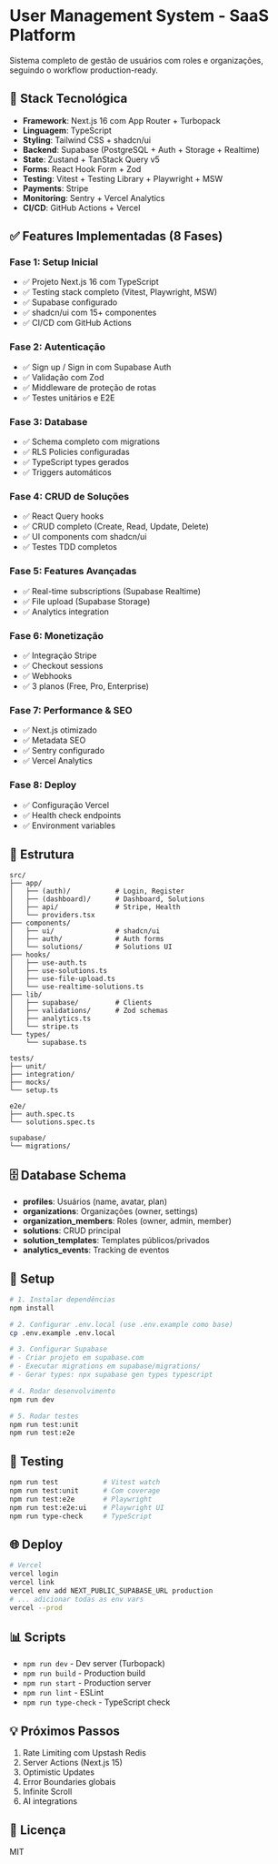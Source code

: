 # User Management System - SaaS Platform

Sistema completo de gestão de usuários com roles e organizações, seguindo o workflow production-ready.

## 🚀 Stack Tecnológica

- **Framework**: Next.js 16 com App Router + Turbopack
- **Linguagem**: TypeScript
- **Styling**: Tailwind CSS + shadcn/ui
- **Backend**: Supabase (PostgreSQL + Auth + Storage + Realtime)
- **State**: Zustand + TanStack Query v5
- **Forms**: React Hook Form + Zod
- **Testing**: Vitest + Testing Library + Playwright + MSW
- **Payments**: Stripe
- **Monitoring**: Sentry + Vercel Analytics
- **CI/CD**: GitHub Actions + Vercel

## ✅ Features Implementadas (8 Fases)

### Fase 1: Setup Inicial
- ✅ Projeto Next.js 16 com TypeScript
- ✅ Testing stack completo (Vitest, Playwright, MSW)
- ✅ Supabase configurado
- ✅ shadcn/ui com 15+ componentes
- ✅ CI/CD com GitHub Actions

### Fase 2: Autenticação
- ✅ Sign up / Sign in com Supabase Auth
- ✅ Validação com Zod
- ✅ Middleware de proteção de rotas
- ✅ Testes unitários e E2E

### Fase 3: Database
- ✅ Schema completo com migrations
- ✅ RLS Policies configuradas
- ✅ TypeScript types gerados
- ✅ Triggers automáticos

### Fase 4: CRUD de Soluções
- ✅ React Query hooks
- ✅ CRUD completo (Create, Read, Update, Delete)
- ✅ UI components com shadcn/ui
- ✅ Testes TDD completos

### Fase 5: Features Avançadas
- ✅ Real-time subscriptions (Supabase Realtime)
- ✅ File upload (Supabase Storage)
- ✅ Analytics integration

### Fase 6: Monetização
- ✅ Integração Stripe
- ✅ Checkout sessions
- ✅ Webhooks
- ✅ 3 planos (Free, Pro, Enterprise)

### Fase 7: Performance & SEO
- ✅ Next.js otimizado
- ✅ Metadata SEO
- ✅ Sentry configurado
- ✅ Vercel Analytics

### Fase 8: Deploy
- ✅ Configuração Vercel
- ✅ Health check endpoints
- ✅ Environment variables

## 📁 Estrutura

```
src/
├── app/
│   ├── (auth)/           # Login, Register
│   ├── (dashboard)/      # Dashboard, Solutions
│   ├── api/              # Stripe, Health
│   └── providers.tsx
├── components/
│   ├── ui/               # shadcn/ui
│   ├── auth/             # Auth forms
│   └── solutions/        # Solutions UI
├── hooks/
│   ├── use-auth.ts
│   ├── use-solutions.ts
│   ├── use-file-upload.ts
│   └── use-realtime-solutions.ts
├── lib/
│   ├── supabase/         # Clients
│   ├── validations/      # Zod schemas
│   ├── analytics.ts
│   └── stripe.ts
└── types/
    └── supabase.ts

tests/
├── unit/
├── integration/
├── mocks/
└── setup.ts

e2e/
├── auth.spec.ts
└── solutions.spec.ts

supabase/
└── migrations/
```

## 🗄️ Database Schema

- **profiles**: Usuários (name, avatar, plan)
- **organizations**: Organizações (owner, settings)
- **organization_members**: Roles (owner, admin, member)
- **solutions**: CRUD principal
- **solution_templates**: Templates públicos/privados
- **analytics_events**: Tracking de eventos

## 🚀 Setup

```bash
# 1. Instalar dependências
npm install

# 2. Configurar .env.local (use .env.example como base)
cp .env.example .env.local

# 3. Configurar Supabase
# - Criar projeto em supabase.com
# - Executar migrations em supabase/migrations/
# - Gerar types: npx supabase gen types typescript

# 4. Rodar desenvolvimento
npm run dev

# 5. Rodar testes
npm run test:unit
npm run test:e2e
```

## 🧪 Testing

```bash
npm run test           # Vitest watch
npm run test:unit      # Com coverage
npm run test:e2e       # Playwright
npm run test:e2e:ui    # Playwright UI
npm run type-check     # TypeScript
```

## 🌐 Deploy

```bash
# Vercel
vercel login
vercel link
vercel env add NEXT_PUBLIC_SUPABASE_URL production
# ... adicionar todas as env vars
vercel --prod
```

## 📊 Scripts

- `npm run dev` - Dev server (Turbopack)
- `npm run build` - Production build
- `npm run start` - Production server
- `npm run lint` - ESLint
- `npm run type-check` - TypeScript check

## 💡 Próximos Passos

1. Rate Limiting com Upstash Redis
2. Server Actions (Next.js 15)
3. Optimistic Updates
4. Error Boundaries globais
5. Infinite Scroll
6. AI integrations

## 📄 Licença

MIT
